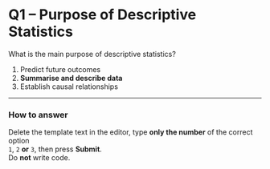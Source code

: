 # Q1 – Purpose of Descriptive Statistics

What is the main purpose of descriptive statistics?

1. Predict future outcomes  
2. **Summarise and describe data**  
3. Establish causal relationships  

---

### How to answer

Delete the template text in the editor, type **only the number** of the correct option  
`1`, `2` **or** `3`, then press **Submit**.  
Do **not** write code.
